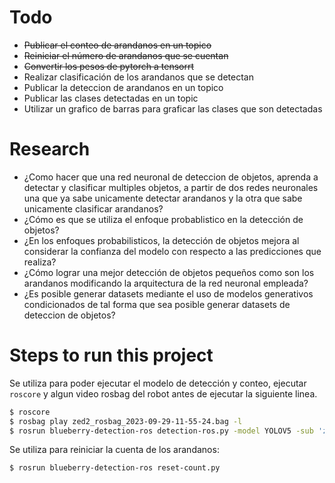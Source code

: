 # Todo
* ~~Publicar el conteo de arandanos en un topico~~
* ~~Reiniciar el número de arandanos que se cuentan~~
* ~~Convertir los pesos de pytorch a tensorrt~~
* Realizar clasificación de los arandanos que se detectan
* Publicar la deteccion de arandanos en un topico
* Publicar las clases detectadas en un topic
* Utilizar un grafico de barras para graficar las clases que son detectadas

# Research
* ¿Como hacer que una red neuronal de deteccion de objetos, aprenda a detectar y clasificar multiples objetos, a partir de dos redes neuronales una que ya sabe unicamente detectar arandanos y la otra que sabe unicamente clasificar arandanos?
* ¿Cómo es que se utiliza el enfoque probablistico en la detección de objetos?
* ¿En los enfoques probabilisticos, la detección de objetos mejora al considerar la confianza del modelo con respecto a las predicciones que realiza?
* ¿Cómo lograr una mejor detección de objetos pequeños como son los arandanos modificando la arquitectura de la red neuronal empleada?
* ¿Es posible generar datasets mediante el uso de modelos generativos condicionados de tal forma que sea posible generar datasets de deteccion de objetos?

# Steps to run this project

Se utiliza para poder ejecutar el modelo de detección y conteo, ejecutar `roscore` y algun video rosbag del robot antes de ejecutar la siguiente linea.

```bash
$ roscore
$ rosbag play zed2_rosbag_2023-09-29-11-55-24.bag -l
$ rosrun blueberry-detection-ros detection-ros.py -model YOLOV5 -sub 'zed2/zed_node/right/image_rect_color/compressed' -show True -track False
```

Se utiliza para reiniciar la cuenta de los arandanos:
```bash
$ rosrun blueberry-detection-ros reset-count.py
```

